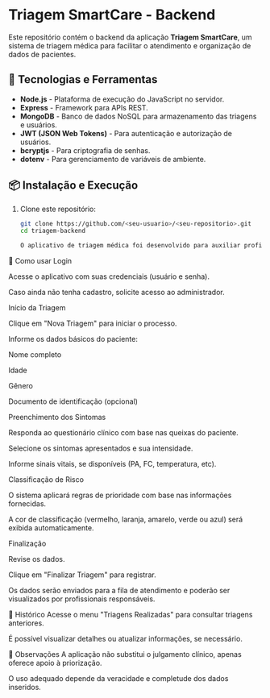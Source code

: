 # Triagem SmartCare - Backend

Este repositório contém o backend da aplicação **Triagem SmartCare**, um sistema de triagem médica para facilitar o atendimento e organização de dados de pacientes.

## 🚀 Tecnologias e Ferramentas
- **Node.js** - Plataforma de execução do JavaScript no servidor.
- **Express** - Framework para APIs REST.
- **MongoDB** - Banco de dados NoSQL para armazenamento das triagens e usuários.
- **JWT (JSON Web Tokens)** - Para autenticação e autorização de usuários.
- **bcryptjs** - Para criptografia de senhas.
- **dotenv** - Para gerenciamento de variáveis de ambiente.

## 📦 Instalação e Execução

1. Clone este repositório:
   ```bash
   git clone https://github.com/<seu-usuario>/<seu-repositorio>.git
   cd triagem-backend

   O aplicativo de triagem médica foi desenvolvido para auxiliar profissionais da saúde na coleta inicial de informações clínicas de pacientes, facilitando a priorização no atendimento.

📲 Como usar
Login

Acesse o aplicativo com suas credenciais (usuário e senha).

Caso ainda não tenha cadastro, solicite acesso ao administrador.

Início da Triagem

Clique em "Nova Triagem" para iniciar o processo.

Informe os dados básicos do paciente:

Nome completo

Idade

Gênero

Documento de identificação (opcional)

Preenchimento dos Sintomas

Responda ao questionário clínico com base nas queixas do paciente.

Selecione os sintomas apresentados e sua intensidade.

Informe sinais vitais, se disponíveis (PA, FC, temperatura, etc).

Classificação de Risco

O sistema aplicará regras de prioridade com base nas informações fornecidas.

A cor de classificação (vermelho, laranja, amarelo, verde ou azul) será exibida automaticamente.

Finalização

Revise os dados.

Clique em "Finalizar Triagem" para registrar.

Os dados serão enviados para a fila de atendimento e poderão ser visualizados por profissionais responsáveis.

📁 Histórico
Acesse o menu "Triagens Realizadas" para consultar triagens anteriores.

É possível visualizar detalhes ou atualizar informações, se necessário.

🚨 Observações
A aplicação não substitui o julgamento clínico, apenas oferece apoio à priorização.

O uso adequado depende da veracidade e completude dos dados inseridos.


